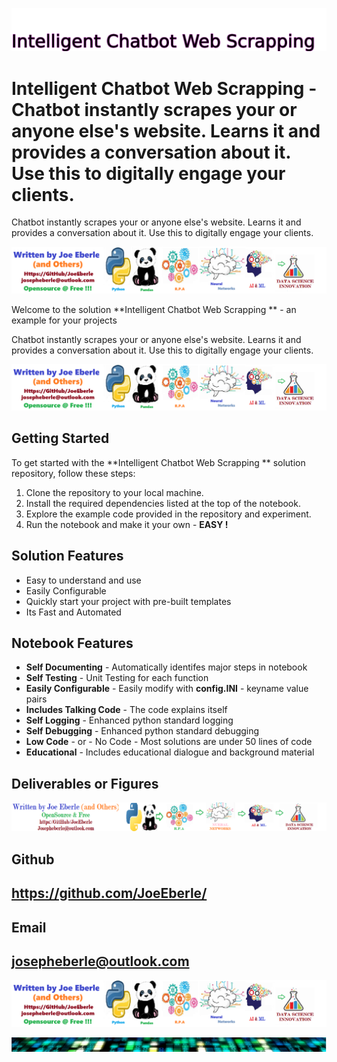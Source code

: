 
![Image image_filename](solution_sign.png)

# Intelligent Chatbot Web Scrapping   - Chatbot instantly scrapes your or anyone else's website. Learns it and provides a conversation about it. Use this to digitally engage your clients.
Chatbot instantly scrapes your or anyone else's website. Learns it and provides a conversation about it. Use this to digitally engage your clients.

![Image image_filename](code.png)

Welcome to the solution **Intelligent Chatbot Web Scrapping  ** - an example for your projects

Chatbot instantly scrapes your or anyone else's website. Learns it and provides a conversation about it. Use this to digitally engage your clients.

![Image image_filename](sample.png)

## Getting Started
To get started with the **Intelligent Chatbot Web Scrapping  ** solution repository, follow these steps:
1. Clone the repository to your local machine.
2. Install the required dependencies listed at the top of the notebook.
3. Explore the example code provided in the repository and experiment.
4. Run the notebook and make it your own - **EASY !**
    
## Solution Features
- Easy to understand and use  
- Easily Configurable 
- Quickly start your project with pre-built templates
- Its Fast and Automated

## Notebook Features
- **Self Documenting** - Automatically identifes major steps in notebook 
- **Self Testing** - Unit Testing for each function
- **Easily Configurable** - Easily modify with **config.INI** - keyname value pairs
- **Includes Talking Code** - The code explains itself 
- **Self Logging** - Enhanced python standard logging   
- **Self Debugging** - Enhanced python standard debugging
- **Low Code** - or - No Code  - Most solutions are under 50 lines of code
- **Educational** - Includes educational dialogue and background material
    
## Deliverables or Figures
 ![additional_image](joe_logo.png)  <br>
    

## Github    
## https://github.com/JoeEberle/ 

## Email 
## josepheberle@outlook.com 

    
![Developer](developer.png)

![Brand](brand.png)
    